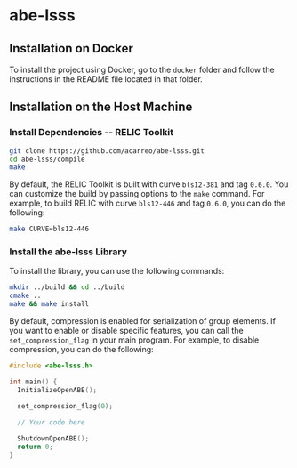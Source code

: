 # abe-lsss

## Installation on Docker

To install the project using Docker, go to the `docker` folder and follow the instructions in the README file located in that folder.

## Installation on the Host Machine

### Install Dependencies -- RELIC Toolkit
```bash
git clone https://github.com/acarreo/abe-lsss.git
cd abe-lsss/compile
make
```

By default, the RELIC Toolkit is built with curve `bls12-381` and tag `0.6.0`. You can customize the build by passing options to the `make` command. For example, to build RELIC with curve `bls12-446` and tag `0.6.0`, you can do the following:

```bash
make CURVE=bls12-446
```

### Install the abe-lsss Library
To install the library, you can use the following commands:

```bash
mkdir ../build && cd ../build
cmake ..
make && make install
```

By default, compression is enabled for serialization of group elements. If you want to enable or disable specific features, you can call the `set_compression_flag` in your main program. For example, to disable compression, you can do the following:

```c
#include <abe-lsss.h>

int main() {
  InitializeOpenABE();

  set_compression_flag(0);
  
  // Your code here

  ShutdownOpenABE();
  return 0;
}
```

